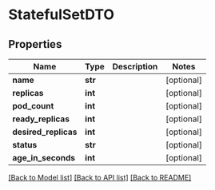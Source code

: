 # StatefulSetDTO

## Properties
Name | Type | Description | Notes
------------ | ------------- | ------------- | -------------
**name** | **str** |  | [optional] 
**replicas** | **int** |  | [optional] 
**pod_count** | **int** |  | [optional] 
**ready_replicas** | **int** |  | [optional] 
**desired_replicas** | **int** |  | [optional] 
**status** | **str** |  | [optional] 
**age_in_seconds** | **int** |  | [optional] 

[[Back to Model list]](../README.md#documentation-for-models) [[Back to API list]](../README.md#documentation-for-api-endpoints) [[Back to README]](../README.md)

